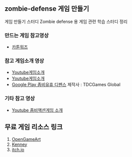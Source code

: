 ## zombie-defense 게임 만들기

게임 만들기 스터디
Zombie defense 용 게임 관련 학습 스터디 정리


### 만드는 게임 참고영상
- [카툰워즈](https://youtu.be/IqiYYepHg5g?list=PL1nUuEQaHVI4bUjpylTVw4SNftvDsjLUM)



### 참고 게임소개 영상
- [Youtube게임소개](https://youtu.be/o2ZcDGUBpRs?list=RDCMUCC2HOu0X7tfI5VdsQwRDCnw)
- [Youtube게임소개](https://youtu.be/_G-loAXmpnI)
- [Google Play 좀비유휴 디펜스](https://play.google.com/store/apps/details?id=tdcgame.zombie.idle.defense)  제작사 : TDCGames Global


### 기타 참고 영상
- [Youtube 좀비액션게임 소개](https://youtu.be/o2ZcDGUBpRs?list=RDCMUCC2HOu0X7tfI5VdsQwRDCnw)



무료 게임 리소스 링크
---
 1. [OpenGameArt](https://opengameart.org)
 2. [Kenney](https://www.kenney.nl/)
 3. [itch.io](https://itch.io/game-assets/free)


